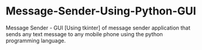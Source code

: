 # Message-Sender-Using-Python-GUI

Message Sender - GUI [Using tkinter] of message sender application that sends any text message to any mobile phone using the python programming language.

